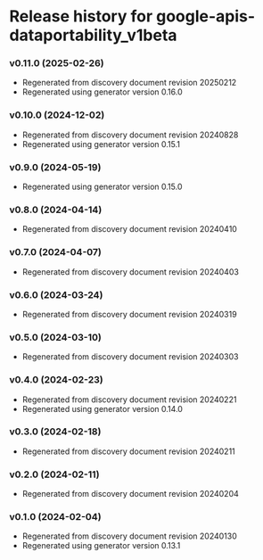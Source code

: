 # Release history for google-apis-dataportability_v1beta

### v0.11.0 (2025-02-26)

* Regenerated from discovery document revision 20250212
* Regenerated using generator version 0.16.0

### v0.10.0 (2024-12-02)

* Regenerated from discovery document revision 20240828
* Regenerated using generator version 0.15.1

### v0.9.0 (2024-05-19)

* Regenerated using generator version 0.15.0

### v0.8.0 (2024-04-14)

* Regenerated from discovery document revision 20240410

### v0.7.0 (2024-04-07)

* Regenerated from discovery document revision 20240403

### v0.6.0 (2024-03-24)

* Regenerated from discovery document revision 20240319

### v0.5.0 (2024-03-10)

* Regenerated from discovery document revision 20240303

### v0.4.0 (2024-02-23)

* Regenerated from discovery document revision 20240221
* Regenerated using generator version 0.14.0

### v0.3.0 (2024-02-18)

* Regenerated from discovery document revision 20240211

### v0.2.0 (2024-02-11)

* Regenerated from discovery document revision 20240204

### v0.1.0 (2024-02-04)

* Regenerated from discovery document revision 20240130
* Regenerated using generator version 0.13.1

